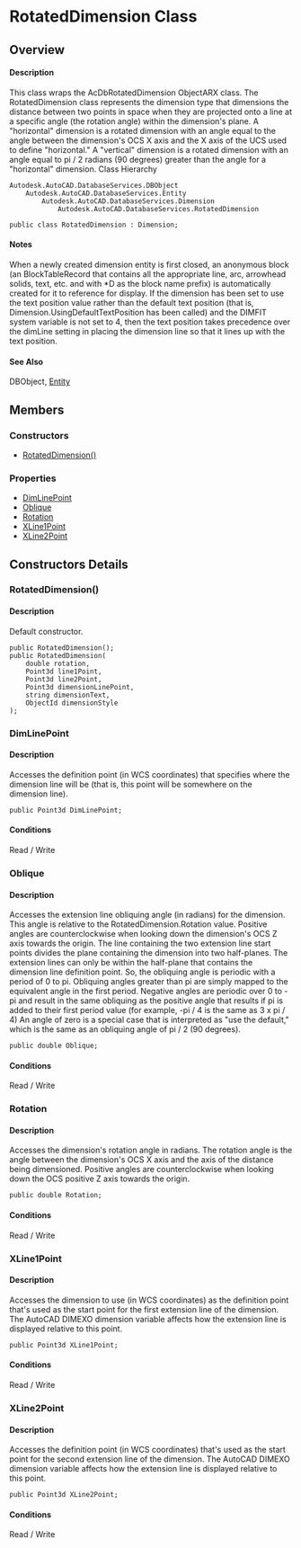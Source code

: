 # RotatedDimension Class

## Overview

#### Description
This class wraps the AcDbRotatedDimension ObjectARX class. 
The RotatedDimension class represents the dimension type that dimensions the distance between two points in space when they are projected onto a line at a specific angle (the rotation angle) within the dimension's plane. 
A "horizontal" dimension is a rotated dimension with an angle equal to the angle between the dimension's OCS X axis and the X axis of the UCS used to define "horizontal." A "vertical" dimension is a rotated dimension with an angle equal to pi / 2 radians (90 degrees) greater than the angle for a "horizontal" dimension.
Class Hierarchy
```text
Autodesk.AutoCAD.DatabaseServices.DBObject
    Autodesk.AutoCAD.DatabaseServices.Entity
        Autodesk.AutoCAD.DatabaseServices.Dimension
            Autodesk.AutoCAD.DatabaseServices.RotatedDimension
```

```text
public class RotatedDimension : Dimension;
```

#### Notes
When a newly created dimension entity is first closed, an anonymous block (an BlockTableRecord that contains all the appropriate line, arc, arrowhead solids, text, etc. and with *D as the block name prefix) is automatically created for it to reference for display. 
If the dimension has been set to use the text position value rather than the default text position (that is, Dimension.UsingDefaultTextPosition has been called) and the DIMFIT system variable is not set to 4, then the text position takes precedence over the dimLine setting in placing the dimension line so that it lines up with the text position.
#### See Also
DBObject, [Entity](Autodesk_AutoCAD_DatabaseServices_Entity.md "Entity Class")

## Members

### Constructors

- [RotatedDimension()](#rotateddimension())

### Properties

- [DimLinePoint](#dimlinepoint)
- [Oblique](#oblique)
- [Rotation](#rotation)
- [XLine1Point](#xline1point)
- [XLine2Point](#xline2point)


## Constructors Details

### RotatedDimension()

#### Description
Default constructor.
```text
public RotatedDimension();
public RotatedDimension(
    double rotation, 
    Point3d line1Point, 
    Point3d line2Point, 
    Point3d dimensionLinePoint, 
    string dimensionText, 
    ObjectId dimensionStyle
);
```

### DimLinePoint

#### Description
Accesses the definition point (in WCS coordinates) that specifies where the dimension line will be (that is, this point will be somewhere on the dimension line).
```text
public Point3d DimLinePoint;
```

#### Conditions
Read / Write
### Oblique

#### Description
Accesses the extension line obliquing angle (in radians) for the dimension. 
This angle is relative to the RotatedDimension.Rotation value. Positive angles are counterclockwise when looking down the dimension's OCS Z axis towards the origin. 
The line containing the two extension line start points divides the plane containing the dimension into two half-planes. The extension lines can only be within the half-plane that contains the dimension line definition point. So, the obliquing angle is periodic with a period of 0 to pi. Obliquing angles greater than pi are simply mapped to the equivalent angle in the first period. 
Negative angles are periodic over 0 to -pi and result in the same obliquing as the positive angle that results if pi is added to their first period value (for example, -pi / 4 is the same as 3 x pi / 4) 
An angle of zero is a special case that is interpreted as "use the default," which is the same as an obliquing angle of pi / 2 (90 degrees).
```text
public double Oblique;
```

#### Conditions
Read / Write
### Rotation

#### Description
Accesses the dimension's rotation angle in radians. 
The rotation angle is the angle between the dimension's OCS X axis and the axis of the distance being dimensioned. Positive angles are counterclockwise when looking down the OCS positive Z axis towards the origin.
```text
public double Rotation;
```

#### Conditions
Read / Write
### XLine1Point

#### Description
Accesses the dimension to use (in WCS coordinates) as the definition point that's used as the start point for the first extension line of the dimension. 
The AutoCAD DIMEXO dimension variable affects how the extension line is displayed relative to this point.
```text
public Point3d XLine1Point;
```

#### Conditions
Read / Write
### XLine2Point

#### Description
Accesses the definition point (in WCS coordinates) that's used as the start point for the second extension line of the dimension. 
The AutoCAD DIMEXO dimension variable affects how the extension line is displayed relative to this point.
```text
public Point3d XLine2Point;
```

#### Conditions
Read / Write